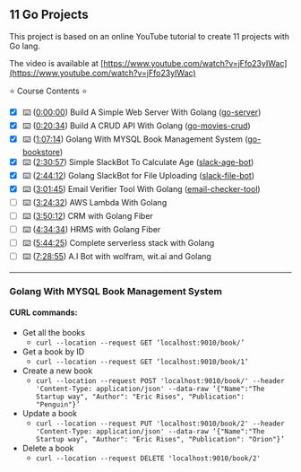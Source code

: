 ## 11 Go Projects

This project is based on an online YouTube tutorial to create 11 projects with Go lang.

The video is available at [https://www.youtube.com/watch?v=jFfo23yIWac](https://www.youtube.com/watch?v=jFfo23yIWac)

⭐️ Course Contents ⭐️

- [x] ⌨️ ([0:00:00](https://www.youtube.com/watch?v=jFfo23yIWac&t=0s)) Build A Simple Web Server With Golang ([go-server](go-server/))
- [x] ⌨️ ([0:20:34](https://www.youtube.com/watch?v=jFfo23yIWac&t=1234s)) Build A CRUD API With Golang ([go-movies-crud](go-movies-crud/))
- [x] ⌨️ ([1:07:14](https://www.youtube.com/watch?v=jFfo23yIWac&t=4034s)) Golang With MYSQL Book Management System ([go-bookstore](go-bookstore/))
- [x] ⌨️ ([2:30:57](https://www.youtube.com/watch?v=jFfo23yIWac&t=9057s)) Simple SlackBot To Calculate Age ([slack-age-bot](slack-age-bot/))
- [x] ⌨️ ([2:44:12](https://www.youtube.com/watch?v=jFfo23yIWac&t=9852s)) Golang SlackBot for File Uploading ([slack-file-bot](slack-file-bot/))
- [x] ⌨️ ([3:01:45](https://www.youtube.com/watch?v=jFfo23yIWac&t=10905s)) Email Verifier Tool With Golang ([email-checker-tool](email-checker-tool/))
- [ ] ⌨️ ([3:24:32](https://www.youtube.com/watch?v=jFfo23yIWac&t=12272s)) AWS Lambda With Golang
- [ ] ⌨️ ([3:50:12](https://www.youtube.com/watch?v=jFfo23yIWac&t=13812s)) CRM with Golang Fiber
- [ ] ⌨️ ([4:34:34](https://www.youtube.com/watch?v=jFfo23yIWac&t=16474s)) HRMS with Golang Fiber
- [ ] ⌨️ ([5:44:25](https://www.youtube.com/watch?v=jFfo23yIWac&t=20665s)) Complete serverless stack with Golang
- [ ] ⌨️ ([7:28:55](https://www.youtube.com/watch?v=jFfo23yIWac&t=26935s)) A.I Bot with wolfram, wit.ai and Golang

---

### Golang With MYSQL Book Management System

#### CURL commands:

- Get all the books
  - `curl --location --request GET ‘localhost:9010/book/’`
- Get a book by ID
  - `curl --location --request GET ‘localhost:9010/book/1’`
- Create a new book
  - `curl --location --request POST 'localhost:9010/book/' --header 'Content-Type: application/json' --data-raw ‘{"Name":"The Startup way", "Author": "Eric Rises", "Publication": "Penguin"}’`
- Update a book
  - `curl --location --request PUT 'localhost:9010/book/2' --header 'Content-Type: application/json' --data-raw ‘{"Name":"The Startup way", "Author": "Eric Rises", "Publication": "Orion"}’`
- Delete a book
  - `curl --location --request DELETE 'localhost:9010/book/2'`
